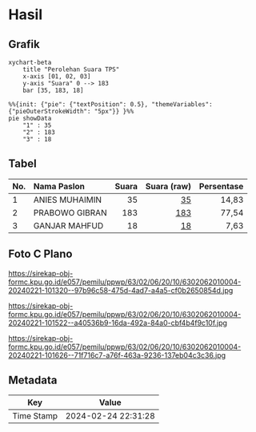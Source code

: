# Hasil

## Grafik

```mermaid
xychart-beta
    title "Perolehan Suara TPS"
    x-axis [01, 02, 03]
    y-axis "Suara" 0 --> 183
    bar [35, 183, 18]
```

```mermaid
%%{init: {"pie": {"textPosition": 0.5}, "themeVariables": {"pieOuterStrokeWidth": "5px"}} }%%
pie showData
    "1" : 35
    "2" : 183
    "3" : 18
```

## Tabel

| No. | Nama Paslon    | Suara | Suara (raw) | Persentase |
|:--- |:-------------- | -----:| -----------:| ----------:|
| 1   | ANIES MUHAIMIN | 35    | [35][p-1]   | 14,83      |
| 2   | PRABOWO GIBRAN | 183   | [183][p-2]  | 77,54      |
| 3   | GANJAR MAHFUD  | 18    | [18][p-3]   | 7,63       |


[p-1]: https://github.com/gigit-pemilu/pemilu-2024-63-kalimantan-selatan/blob/main/pilpres/hitung-suara/sub/63-kalimantan-selatan/sub/02-kotabaru/sub/06-pulaulaut-utara/sub/2010-sebelimbingan/sub/004-tps/sub/paslon-1.txt
[p-2]: https://github.com/gigit-pemilu/pemilu-2024-63-kalimantan-selatan/blob/main/pilpres/hitung-suara/sub/63-kalimantan-selatan/sub/02-kotabaru/sub/06-pulaulaut-utara/sub/2010-sebelimbingan/sub/004-tps/sub/paslon-2.txt
[p-3]: https://github.com/gigit-pemilu/pemilu-2024-63-kalimantan-selatan/blob/main/pilpres/hitung-suara/sub/63-kalimantan-selatan/sub/02-kotabaru/sub/06-pulaulaut-utara/sub/2010-sebelimbingan/sub/004-tps/sub/paslon-3.txt

## Foto C Plano

https://sirekap-obj-formc.kpu.go.id/e057/pemilu/ppwp/63/02/06/20/10/6302062010004-20240221-101320--97b96c58-475d-4ad7-a4a5-cf0b2650854d.jpg

https://sirekap-obj-formc.kpu.go.id/e057/pemilu/ppwp/63/02/06/20/10/6302062010004-20240221-101522--a40536b9-16da-492a-84a0-cbf4b4f9c10f.jpg

https://sirekap-obj-formc.kpu.go.id/e057/pemilu/ppwp/63/02/06/20/10/6302062010004-20240221-101626--71f716c7-a76f-463a-9236-137eb04c3c36.jpg


## Metadata

| Key        | Value               |
| ---------- | ------------------- |
| Time Stamp | 2024-02-24 22:31:28 |




